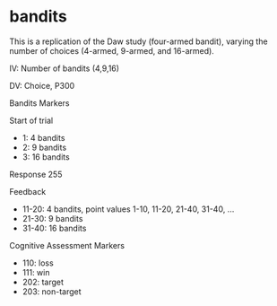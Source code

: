 # bandits
This is a replication of the Daw study (four-armed bandit), varying the number of choices (4-armed, 9-armed, and 16-armed).

IV: Number of bandits (4,9,16)

DV: Choice, P300

Bandits Markers

Start of trial
* 1: 4 bandits
* 2: 9 bandits
* 3: 16 bandits

Response
255

Feedback
* 11-20: 4 bandits, point values 1-10, 11-20, 21-40, 31-40, ...
* 21-30: 9 bandits
* 31-40: 16 bandits

Cognitive Assessment Markers
* 110: loss
* 111: win
* 202: target
* 203: non-target
